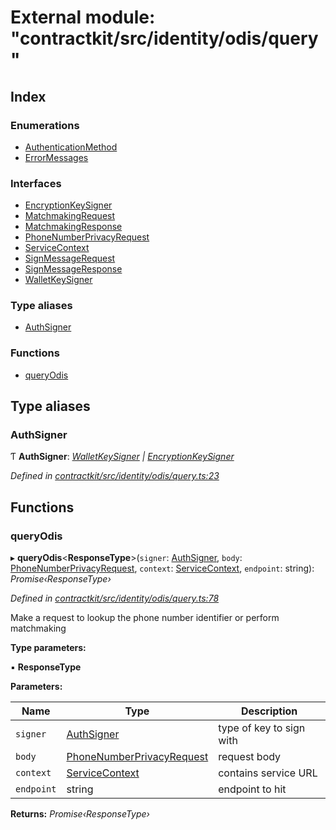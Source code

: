 # External module: "contractkit/src/identity/odis/query"

## Index

### Enumerations

* [AuthenticationMethod](../enums/_contractkit_src_identity_odis_query_.authenticationmethod.md)
* [ErrorMessages](../enums/_contractkit_src_identity_odis_query_.errormessages.md)

### Interfaces

* [EncryptionKeySigner](../interfaces/_contractkit_src_identity_odis_query_.encryptionkeysigner.md)
* [MatchmakingRequest](../interfaces/_contractkit_src_identity_odis_query_.matchmakingrequest.md)
* [MatchmakingResponse](../interfaces/_contractkit_src_identity_odis_query_.matchmakingresponse.md)
* [PhoneNumberPrivacyRequest](../interfaces/_contractkit_src_identity_odis_query_.phonenumberprivacyrequest.md)
* [ServiceContext](../interfaces/_contractkit_src_identity_odis_query_.servicecontext.md)
* [SignMessageRequest](../interfaces/_contractkit_src_identity_odis_query_.signmessagerequest.md)
* [SignMessageResponse](../interfaces/_contractkit_src_identity_odis_query_.signmessageresponse.md)
* [WalletKeySigner](../interfaces/_contractkit_src_identity_odis_query_.walletkeysigner.md)

### Type aliases

* [AuthSigner](_contractkit_src_identity_odis_query_.md#authsigner)

### Functions

* [queryOdis](_contractkit_src_identity_odis_query_.md#queryodis)

## Type aliases

###  AuthSigner

Ƭ **AuthSigner**: *[WalletKeySigner](../interfaces/_contractkit_src_identity_odis_query_.walletkeysigner.md) | [EncryptionKeySigner](../interfaces/_contractkit_src_identity_odis_query_.encryptionkeysigner.md)*

*Defined in [contractkit/src/identity/odis/query.ts:23](https://github.com/celo-org/celo-monorepo/blob/master/packages/contractkit/src/identity/odis/query.ts#L23)*

## Functions

###  queryOdis

▸ **queryOdis**<**ResponseType**>(`signer`: [AuthSigner](_contractkit_src_identity_odis_query_.md#authsigner), `body`: [PhoneNumberPrivacyRequest](../interfaces/_contractkit_src_identity_odis_query_.phonenumberprivacyrequest.md), `context`: [ServiceContext](../interfaces/_contractkit_src_identity_odis_query_.servicecontext.md), `endpoint`: string): *Promise‹ResponseType›*

*Defined in [contractkit/src/identity/odis/query.ts:78](https://github.com/celo-org/celo-monorepo/blob/master/packages/contractkit/src/identity/odis/query.ts#L78)*

Make a request to lookup the phone number identifier or perform matchmaking

**Type parameters:**

▪ **ResponseType**

**Parameters:**

Name | Type | Description |
------ | ------ | ------ |
`signer` | [AuthSigner](_contractkit_src_identity_odis_query_.md#authsigner) | type of key to sign with |
`body` | [PhoneNumberPrivacyRequest](../interfaces/_contractkit_src_identity_odis_query_.phonenumberprivacyrequest.md) | request body |
`context` | [ServiceContext](../interfaces/_contractkit_src_identity_odis_query_.servicecontext.md) | contains service URL |
`endpoint` | string | endpoint to hit  |

**Returns:** *Promise‹ResponseType›*
